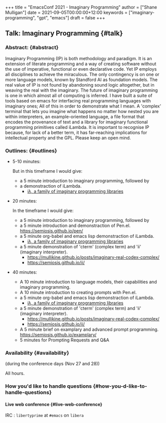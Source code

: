 +++
title = "EmacsConf 2021 - Imaginary Programming"
author = ["Shane Mulligan"]
date = 2021-09-05T00:00:00+12:00
keywords = ["imaginary-programming", "gpt", "emacs"]
draft = false
+++

## Talk: <span class="underline">Imaginary Programming</span> {#talk}


### Abstract: {#abstract}

Imaginary Programming (IP) is both methodology and paradigm. It is an extension
of literate programming and a way of creating software without the use of
imperative, functional or even declarative code. Yet IP employs all disciplines
to achieve the miraculous. The only contingency is on one or more language
models, known by Standford AI as foundation models. The real value of IP is not
found by abandoning sound logic altogether, but in weaving the real with the
imaginary. The future of imaginary programming is one in which almost all of
computing is inferred. I have built a suite of tools based on emacs for
interfacing real programming languages with imaginary ones; All of this in
order to demonstrate what I mean. A 'complex' terminal that lets you imagine
what happens no matter how nested you are within interpreters, an example-oriented
language, a file format that encodes the provenance of text and a library for
imaginary functional programming primitives called iLambda. It is important to
recognise IP because, for lack of a better term, it has far-reaching implications for
intellectual property and the GPL. Please keep an open mind.


### Outlines: {#outlines}

-   5-10 minutes:

    But in this timeframe I would give:

    -   a 5 minute introduction to imaginary programming, followed by
    -   a demonstraction of iLambda.
        -   [iλ, a family of imaginary programming libraries](https://mullikine.github.io/posts/designing-an-imaginary-programming-ip-library-for-emacs/)

-   20 minutes:

    In the timeframe I would give:

    -   a 5 minute introduction to imaginary programming, followed by
    -   a 5 minute introduction and demonstraction of Pen.el.
        <https://semiosis.github.io/pen/>
    -   a 5 minute org-babel and emacs lisp demonstraction of iLambda.
        -   [iλ, a family of imaginary programming libraries](https://mullikine.github.io/posts/designing-an-imaginary-programming-ip-library-for-emacs/)
    -   a 5 minute demonstration of 'cterm' (complex term) and 'ii' (imaginary interpreter).
        -   <https://mullikine.github.io/posts/imaginary-real-codex-complex/>
        -   <https://semiosis.github.io/ii/>

-   40 minutes:
    -   A 10 minute introduction to language models, their capabilities and imaginary programming.
    -   A 10 minute introduction to creating prompts with Pen.el.
    -   a 5 minute org-babel and emacs lisp demonstraction of iLambda.
        -   [iλ, a family of imaginary programming libraries](https://mullikine.github.io/posts/designing-an-imaginary-programming-ip-library-for-emacs/)
    -   a 5 minute demonstration of 'cterm' (complex term) and 'ii' (imaginary interpreter).
        -   <https://mullikine.github.io/posts/imaginary-real-codex-complex/>
        -   <https://semiosis.github.io/ii/>
    -   A 5 minute brief on examplary and advanced prompt programming.
        <https://semiosis.github.io/examplary/>
    -   5 minutes for Prompting Requests and Q&A


### Availability {#availability}

(during the conference days (Nov 27 and 28))

All hours.


### How you'd like to handle questions {#how-you-d-like-to-handle-questions}


#### Live web conference {#live-web-conference}

IRC
: `libertyprime` at `#emacs` on `libera`